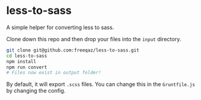 # less-to-sass

A simple helper for converting less to sass.

Clone down this repo and then drop your files into the `input` directory.

```bash
git clone git@github.com:freeqaz/less-to-sass.git
cd less-to-sass
npm install
npm run convert
# Files now exist in output folder!
```

By default, it will export `.scss` files. You can change this in the `Gruntfile.js` by changing the config.

